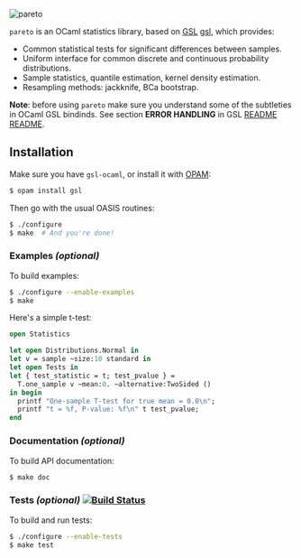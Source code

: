 ![pareto](http://upload.wikimedia.org/wikipedia/commons/5/55/Vilfredo_F._D._Pareto.jpg)

`pareto` is an OCaml statistics library, based on [GSL] [gsl], which provides:

* Common statistical tests for significant differences between samples.
* Uniform interface for common discrete and continuous probability distributions.
* Sample statistics, quantile estimation, kernel density estimation.
* Resampling methods: jackknife, BCa bootstrap.

**Note**: before using `pareto` make sure you understand some of the subtleties
in OCaml GSL bindinds. See section **ERROR HANDLING** in GSL [README] [README].

[gsl]: http://www.gnu.org/software/gsl
[README]: https://bitbucket.org/mmottl/gsl-ocaml

Installation
------------

Make sure you have `gsl-ocaml`, or install it with [OPAM](http://opam.ocamlpro.com):

```bash
$ opam install gsl
```

Then go with the usual OASIS routines:

```bash
$ ./configure
$ make  # And you're done!
```

### Examples _(optional)_

To build examples:

```bash
$ ./configure --enable-examples
$ make
```

Here's a simple t-test:

```ocaml
open Statistics

let open Distributions.Normal in
let v = sample ~size:10 standard in
let open Tests in
let { test_statistic = t; test_pvalue } =
  T.one_sample v ~mean:0. ~alternative:TwoSided ()
in begin
  printf "One-sample T-test for true mean = 0.0\n";
  printf "t = %f, P-value: %f\n" t test_pvalue;
end
```

### Documentation _(optional)_

To build API documentation:

```bash
$ make doc
```

### Tests _(optional)_ [![Build Status][status-image]][status]

To build and run tests:

```bash
$ ./configure --enable-tests
$ make test
```

[status]: https://drone.io/github.com/superbobry/pareto/latest
[status-image]: https://drone.io/github.com/superbobry/pareto/status.png

